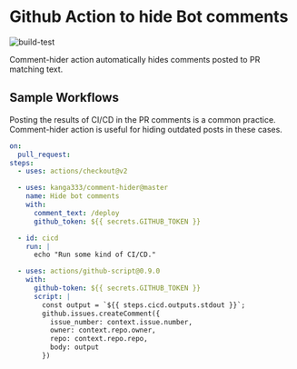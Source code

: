 # Github Action to hide Bot comments

![build-test](https://github.com/kanga333/comment-hider/workflows/build-test/badge.svg)

Comment-hider action automatically hides comments posted to PR matching text.

## Sample Workflows

Posting the results of CI/CD in the PR comments is a common practice. Comment-hider action is useful for hiding outdated posts in these cases.

```yaml
on:
  pull_request:
steps:
  - uses: actions/checkout@v2

  - uses: kanga333/comment-hider@master
    name: Hide bot comments
    with:
      comment_text: /deploy
      github_token: ${{ secrets.GITHUB_TOKEN }}

  - id: cicd
    run: |
      echo "Run some kind of CI/CD."

  - uses: actions/github-script@0.9.0
    with:
      github-token: ${{ secrets.GITHUB_TOKEN }}
      script: |
        const output = `${{ steps.cicd.outputs.stdout }}`;
        github.issues.createComment({
          issue_number: context.issue.number,
          owner: context.repo.owner,
          repo: context.repo.repo,
          body: output
        })
```
